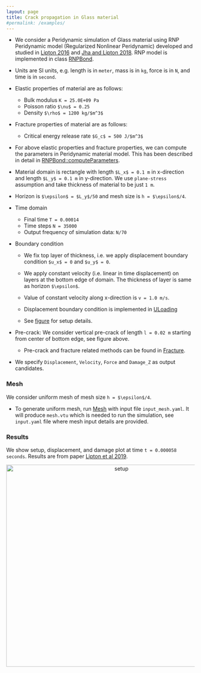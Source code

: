 ```yaml
---
layout: page
title: Crack propagation in Glass material
#permalink: /examples/
---
```

<script type="text/x-mathjax-config">
    MathJax.Hub.Config({
      tex2jax: {
        skipTags: ['script', 'noscript', 'style', 'textarea', 'pre'],
        inlineMath: [['$','$']]
      }
    });
  </script>
  <script src="https://cdn.mathjax.org/mathjax/latest/MathJax.js?config=TeX-AMS-MML_HTMLorMML" type="text/javascript"></script>
  

- We consider a Peridynamic simulation of Glass material using RNP Peridynamic model (Regularized Nonlinear Peridynamic) developed and studied in [Lipton 2016](https://link.springer.com/article/10.1007/s10659-015-9564-z) and [Jha and Lipton 2018](https://doi.org/10.1137/17M1112236). RNP model is implemented in class [RNPBond](../../../src/material/pd/rnpBond.h).

- Units are SI units, e.g. length is in `meter`, mass is in `kg`, force is in `N`, and time is in `second`.

- Elastic properties of material are as follows:

	- Bulk modulus `K = 25.0E+09 Pa`
	- Poisson ratio `$\nu$ = 0.25`
	- Density `$\rho$ = 1200 kg/$m^3$`

- Fracture properties of material are as follows:

	- Critical energy release rate `$G_c$ = 500 J/$m^3$`

- For above elastic properties and fracture properties, we can compute the parameters in Peridynamic material model. This has been described in detail in [RNPBond::computeParameters](../../../src/material/pd/rnpBond.h).

- Material domain is rectangle with length `$L_x$ = 0.1 m` in x-direction and length `$L_y$ = 0.1 m` in y-direction. We use `plane-stress` assumption and take thickness of material to be just `1 m`.

- Horizon is `$\epsilon$ = $L_y$/50` and mesh size is `h = $\epsilon$/4`.

- Time domain

	- Final time `T = 0.00014`
	- Time steps `N = 35000`
	- Output frequency of simulation data: `N/70`

- Boundary condition

	- We fix top layer of thickness, i.e. we apply displacement boundary condition `$u_x$ = 0` and `$u_y$ = 0`.

	- We apply constant velocity (i.e. linear in time displacement) on layers at the bottom edge of domain. The thickness of layer is same as horizon `$\epsilon$`. 

	- Value of constant velocity along x-direction is `v = 1.0 m/s`. 
	
	- Displacement boundary condition is implemented in [ULoading](../../../src/loading/uLoading.h)

	- See <a href="#result">figure</a> for setup details.

- Pre-crack: We consider vertical pre-crack of length `l = 0.02 m` starting from center of bottom edge, see figure above. 

	- Pre-crack and fracture related methods can be found in [Fracture](../../../src/geometry/fracture.h).

- We specify `Displacement`, `Velocity`, `Force` and `Damage_Z` as output candidates. 

### Mesh
We consider uniform mesh of mesh size `h = $\epsilon$/4`. 

- To generate uniform mesh, run [Mesh](../../../tools/mesh/mesh.cpp) with input file `input_mesh.yaml`. It will produce `mesh.vtu` which is needed to run the simulation, see `input.yaml` file where mesh input details are provided.

### Results
We show setup, displacement, and damage plot at time `t = 0.000058 seconds`. Results are from paper [Lipton et al 2019](https://doi.org/10.1007/s42102-019-00010-0).

<p id="result" align="center">
	<img src="result.png" alt="setup" width="600" height="540" />
</p>
